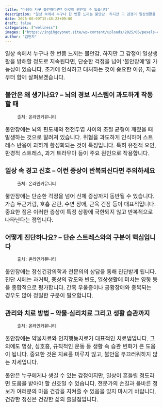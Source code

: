 ```yaml
---
title: "마음이 자꾸 불안하다면? 이것이 원인일 수 있습니다"
description: "일상 속에서 누구나 한 번쯤 느끼는 불안감. 하지만 그 감정이 일상생활을 방해할 정도로 지속된다면, 단순한 걱정을 넘어 ‘불안장애’일 가능성이 있습니다. 조기에 인식하고 대처하는 것이 중요한 이유, 지금부터 함께 살펴보겠습니다."
date: 2025-06-09T15:48:23+09:00
draft: false
categories: ["wellness"]
images: ["https://ingihgoyonet.site/wp-content/uploads/2025/06/pexels-cottonbro-6944005-1024x683.jpg", "https://ingihgoyonet.site/wp-content/uploads/2025/06/pexels-cottonbro-6951511-683x1024.jpg", "https://ingihgoyonet.site/wp-content/uploads/2025/06/pexels-shvets-production-8410732-681x1024.jpg", "https://ingihgoyonet.site/wp-content/uploads/2025/06/pexels-martabranco-32418225-1024x683.jpg"]
author: "김현지"
---
```


<p style="font-size:18px">일상 속에서 누구나 한 번쯤 느끼는 불안감. 하지만 그 감정이 일상생활을 방해할 정도로 지속된다면, 단순한 걱정을 넘어 ‘불안장애’일 가능성이 있습니다. 조기에 인식하고 대처하는 것이 중요한 이유, 지금부터 함께 살펴보겠습니다.</p> <h2 >불안은 왜 생기나요? – 뇌의 경보 시스템이 과도하게 작동할 때</h2> <figure ><img src="https://ingihgoyonet.site/wp-content/uploads/2025/06/pexels-cottonbro-6944005-1024x683.jpg" alt="" style="aspect-ratio:16/9;object-fit:cover"/><figcaption >출처 : 온라인커뮤니티</figcaption></figure> <p style="font-size:18px">불안장애는 뇌의 편도체와 전전두엽 사이의 조절 균형이 깨졌을 때 발생하는 것으로 알려져 있습니다. 위협을 과도하게 인식하며 스트레스 반응이 과하게 활성화되는 것이 특징입니다. 특히 유전적 요인, 환경적 스트레스, 과거 트라우마 등이 주요 원인으로 작용합니다.</p> <h2 >일상 속 경고 신호 – 이런 증상이 반복되신다면 주의하세요</h2> <figure ><img src="https://ingihgoyonet.site/wp-content/uploads/2025/06/pexels-cottonbro-6951511-683x1024.jpg" alt="" style="aspect-ratio:16/9;object-fit:cover"/><figcaption >출처 : 온라인커뮤니티</figcaption></figure> <p style="font-size:18px">불안장애는 단순한 걱정을 넘어 신체 증상까지 동반될 수 있습니다. 가슴 두근거림, 호흡 곤란, 수면 장애, 근육 긴장 등이 대표적입니다. 중요한 점은 이러한 증상이 특정 상황에 국한되지 않고 반복적으로 나타난다는 점입니다.</p> <h2 >어떻게 진단하나요? – 단순 스트레스와의 구분이 핵심입니다</h2> <figure ><img src="https://ingihgoyonet.site/wp-content/uploads/2025/06/pexels-shvets-production-8410732-681x1024.jpg" alt="" style="aspect-ratio:16/9;object-fit:cover"/><figcaption >출처 : 온라인커뮤니티</figcaption></figure> <p style="font-size:18px">불안장애는 정신건강의학과 전문의의 상담을 통해 진단받게 됩니다. 진단 시에는 과거력, 증상의 강도와 빈도, 일상생활에 미치는 영향 등을 종합적으로 평가합니다. 간혹 우울증이나 공황장애와 중복되는 경우도 많아 정밀한 구분이 필요합니다.</p> <h2 >관리와 치료 방법 – 약물·심리치료 그리고 생활 습관까지</h2> <figure ><img src="https://ingihgoyonet.site/wp-content/uploads/2025/06/pexels-martabranco-32418225-1024x683.jpg" alt="" style="aspect-ratio:16/9;object-fit:cover"/><figcaption >출처 : 온라인커뮤니티</figcaption></figure> <p style="font-size:18px">불안장애는 약물치료와 인지행동치료가 대표적인 치료법입니다. 그 외에도 명상, 심호흡, 규칙적인 운동 등 생활 속 습관 변화가 큰 도움이 됩니다. 중요한 것은 치료를 미루지 않고, 불안을 부끄러워하지 않는 자세입니다.</p> <p style="font-size:18px">불안은 누구에게나 생길 수 있는 감정이지만, 일상이 흔들릴 정도라면 도움을 받아야 할 신호일 수 있습니다. 전문가의 손길과 올바른 정보가 여러분의 마음 건강을 지켜줄 수 있음을 잊지 마시기 바랍니다. 건강한 정신은 건강한 삶의 출발점입니다.</p>